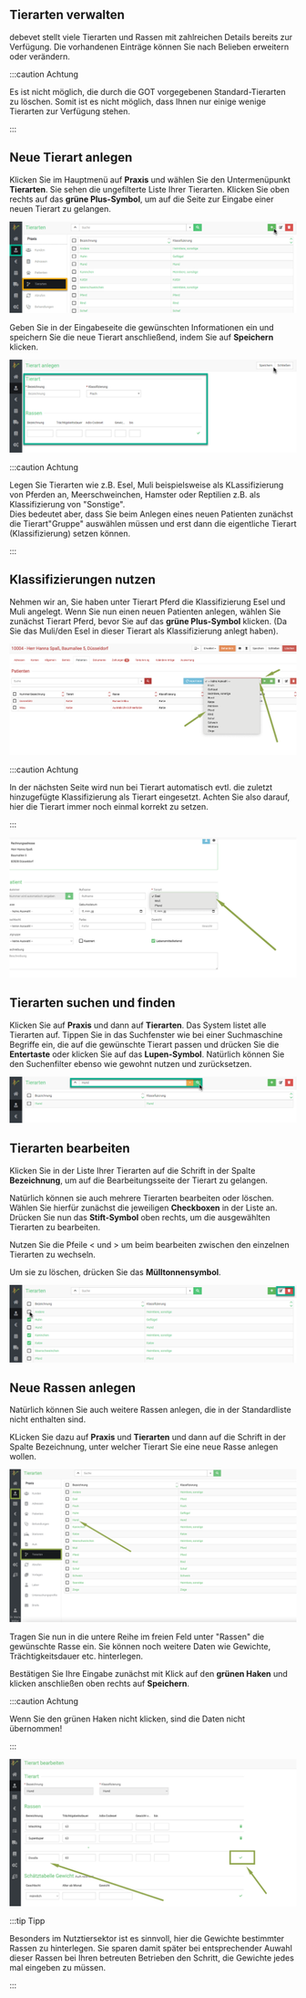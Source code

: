 ## Tierarten verwalten  

debevet stellt viele Tierarten und Rassen mit zahlreichen Details bereits zur Verfügung. Die vorhandenen Einträge können 
Sie nach Belieben erweitern oder verändern.  

:::caution Achtung  

Es ist nicht möglich, die durch die GOT vorgegebenen Standard-Tierarten zu löschen. Somit ist es nicht möglich, dass Ihnen nur einige wenige
Tierarten zur Verfügung stehen.  

::: 

 ## Neue Tierart anlegen

Klicken Sie im Hauptmenü auf **Praxis** und wählen Sie den Untermenüpunkt **Tierarten**. Sie sehen die ungefilterte Liste Ihrer 
Tierarten. Klicken Sie oben rechts auf das **grüne Plus-Symbol**, um auf die Seite zur Eingabe einer neuen Tierart zu gelangen.   

![](../../static/img/Patienten/tierarten1.png)  

Geben Sie in der Eingabeseite die gewünschten Informationen ein und speichern Sie die neue Tierart anschließend, indem Sie auf **Speichern** klicken.  

![](../../static/img/Patienten/tierarten2.png)  

:::caution Achtung  

Legen Sie Tierarten wie z.B. Esel, Muli beispielsweise als KLassifizierung von Pferden an, Meerschweinchen, Hamster oder Reptilien z.B. als 
Klassifizierung von "Sonstige".  
Dies bedeutet aber, dass Sie beim Anlegen eines neuen Patienten zunächst die Tierart"Gruppe" auswählen müssen und erst dann die 
eigentliche Tierart (Klassifizierung) setzen können.  

::: 

## Klassifizierungen nutzen  

Nehmen wir an, Sie haben unter Tierart Pferd die Klassifizierung Esel und Muli angelegt. Wenn Sie nun einen neuen Patienten anlegen,
wählen Sie zunächst Tierart Pferd, bevor Sie auf das **grüne Plus-Symbol** klicken. (Da Sie das Muli/den Esel in dieser Tierart
als Klassifizierung anlegt haben).    

![](../../static/img/Patienten/klassif_nutzen1.png)  

:::caution  Achtung  

In der nächsten Seite wird nun bei Tierart automatisch evtl. die zuletzt hinzugefügte Klassifizierung als Tierart eingesetzt. 
Achten Sie also darauf, hier die Tierart immer noch einmal korrekt zu setzen.  

:::

![](../../static/img/Patienten/tierarten_unterart.png)  


## Tierarten suchen und finden

Klicken Sie auf **Praxis** und dann auf **Tierarten**. Das System listet alle Tierarten auf. Tippen Sie in das Suchfenster wie
bei einer Suchmaschine Begriffe ein, die auf die gewünschte Tierart passen und drücken Sie die **Entertaste** oder klicken Sie auf das
**Lupen-Symbol**.  Natürlich können Sie den Suchenfilter ebenso wie gewohnt nutzen und zurücksetzen.

![](../../static/img/Patienten/tierarten_suche.png)  

## Tierarten bearbeiten  

Klicken Sie in der Liste Ihrer Tierarten auf die Schrift in der Spalte **Bezeichnung**, um auf die Bearbeitungsseite der Tierart zu gelangen. 

Natürlich können sie auch mehrere Tierarten bearbeiten oder löschen. Wählen Sie hierfür zunächst die jeweiligen **Checkboxen** in der Liste an. 
Drücken Sie nun das **Stift-Symbol** oben rechts, um die ausgewählten Tierarten zu bearbeiten.

Nutzen Sie die Pfeile < und > um beim bearbeiten zwischen den einzelnen Tierarten zu wechseln.

Um sie zu löschen, drücken Sie das **Mülltonnensymbol**.  

![](../../static/img/Patienten/tierarten_multi_bearbeitung.png)

## Neue Rassen anlegen  

Natürlich können Sie auch weitere Rassen anlegen, die in der Standardliste nicht enthalten sind.  

KLicken Sie dazu auf **Praxis** und **Tierarten** und dann auf die Schrift in der Spalte Bezeichnung, unter welcher Tierart Sie 
eine neue Rasse anlegen wollen.  

![](../../static/img/Patienten/rasse_anlegen1.png)  

Tragen Sie nun in die untere Reihe im freien Feld unter "Rassen" die gewünschte Rasse ein. Sie können noch weitere Daten wie Gewichte,
Trächtigkeitsdauer etc. hinterlegen. 

Bestätigen Sie Ihre Eingabe zunächst mit Klick auf den **grünen Haken** und klicken anschließen oben rechts auf **Speichern**.  

:::caution Achtung  

Wenn Sie den grünen Haken nicht klicken, sind die Daten nicht übernommen!  

::: 

![](../../static/img/Patienten/rasse_anlegen2.png)

:::tip Tipp  

Besonders im Nutztiersektor ist es sinnvoll, hier die Gewichte bestimmter Rassen zu hinterlegen. Sie sparen damit später bei entsprechender
Auwahl dieser Rassen bei Ihren betreuten Betrieben den Schritt, die Gewichte jedes mal eingeben zu müssen.   

:::   



